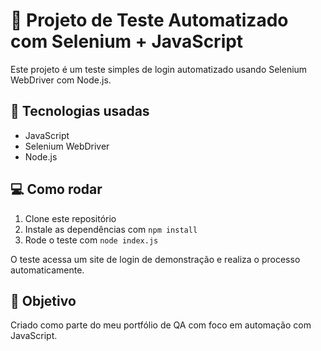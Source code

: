 # 🤖 Projeto de Teste Automatizado com Selenium + JavaScript

Este projeto é um teste simples de login automatizado usando Selenium WebDriver com Node.js.

## 🔧 Tecnologias usadas

- JavaScript
- Selenium WebDriver
- Node.js

## 💻 Como rodar

1. Clone este repositório
2. Instale as dependências com `npm install`
3. Rode o teste com `node index.js`

O teste acessa um site de login de demonstração e realiza o processo automaticamente.

## 🎯 Objetivo

Criado como parte do meu portfólio de QA com foco em automação com JavaScript.
